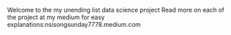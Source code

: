 Welcome to the my unending list  data science project 
Read more on each of the project at my medium for easy explanations:nsisongsunday7778.medium.com
